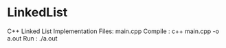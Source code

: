 # LinkedList
C++ Linked List Implementation
Files: main.cpp
Compile : c++ main.cpp -o a.out
Run : ./a.out

